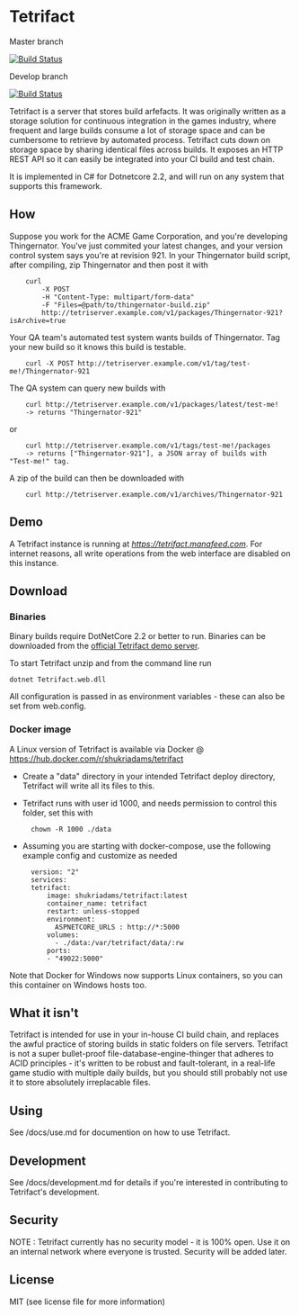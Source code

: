 # Tetrifact

Master branch

[![Build Status](https://travis-ci.org/shukriadams/tetrifact.svg?branch=master)](https://travis-ci.org/shukriadams/tetrifact)

Develop branch

[![Build Status](https://travis-ci.org/shukriadams/tetrifact.svg?branch=develop)](https://travis-ci.org/shukriadams/tetrifact)

Tetrifact is a server that stores build arfefacts. It was originally written as a storage solution for continuous integration in the games industry, where frequent and large builds consume a lot of storage space and can be cumbersome to retrieve by automated process. Tetrifact cuts down on storage space by sharing identical files across builds. It exposes an HTTP REST API so it can easily be integrated into your CI build and test chain. 

It is implemented in C# for Dotnetcore 2.2, and will run on any system that supports this framework.

## How

Suppose you work for the ACME Game Corporation, and you're developing Thingernator. You've just commited your latest changes, and
your version control system says you're at revision 921. In your Thingernator build script, after compiling, zip Thingernator and then post it with

        curl 
            -X POST 
            -H "Content-Type: multipart/form-data" 
            -F "Files=@path/to/thingernator-build.zip" 
            http://tetriserver.example.com/v1/packages/Thingernator-921?isArchive=true 

Your QA team's automated test system wants builds of Thingernator. Tag your new build so it knows this build is testable.

        curl -X POST http://tetriserver.example.com/v1/tag/test-me!/Thingernator-921

The QA system can query new builds with

        curl http://tetriserver.example.com/v1/packages/latest/test-me! 
        -> returns "Thingernator-921"
        
or 

        curl http://tetriserver.example.com/v1/tags/test-me!/packages 
        -> returns ["Thingernator-921"], a JSON array of builds with "Test-me!" tag.

A zip of the build can then be downloaded with
        
        curl http://tetriserver.example.com/v1/archives/Thingernator-921
        
## Demo

A Tetrifact instance is running at *https://tetrifact.manafeed.com*. For internet reasons, all write operations from the web interface are disabled on this instance.

## Download 

### Binaries

Binary builds require DotNetCore 2.2 or better to run. Binaries can be downloaded from the 
[official Tetrifact demo server](https://tetrifact.manafeed.com).

To start Tetrifact unzip and from the command line run

    dotnet Tetrifact.web.dll

All configuration is passed in as environment variables - these can also be set from web.config.

### Docker image

A Linux version of Tetrifact is available via Docker @ https://hub.docker.com/r/shukriadams/tetrifact 

- Create a "data" directory in your intended Tetrifact deploy directory, Tetrifact will write all its files to this. 
- Tetrifact runs with user id 1000, and needs permission to control this folder, set this with

        chown -R 1000 ./data

- Assuming you are starting with docker-compose, use the following example config and customize as needed

        version: "2"
        services:
        tetrifact:
            image: shukriadams/tetrifact:latest
            container_name: tetrifact
            restart: unless-stopped
            environment:
              ASPNETCORE_URLS : http://*:5000
            volumes:
              - ./data:/var/tetrifact/data/:rw
            ports:
            - "49022:5000"

Note that Docker for Windows now supports Linux containers, so you can this container on Windows hosts too.

## What it isn't

Tetrifact is intended for use in your in-house CI build chain, and replaces the awful practice of storing builds in static folders on file servers. Tetrifact is not a super bullet-proof file-database-engine-thinger that adheres to ACID principles - it's written to be robust and fault-tolerant, in a real-life game studio with multiple daily builds, but you should still probably not use it to store absolutely irreplacable files. 

## Using

See /docs/use.md for documention on how to use Tetrifact.

## Development

See /docs/development.md for details if you're interested in contributing to Tetrifact's development.

## Security

NOTE : Tetrifact currently has no security model - it is 100% open. Use it on an internal network where everyone is trusted. Security will be added later.

## License

MIT (see license file for more information)
